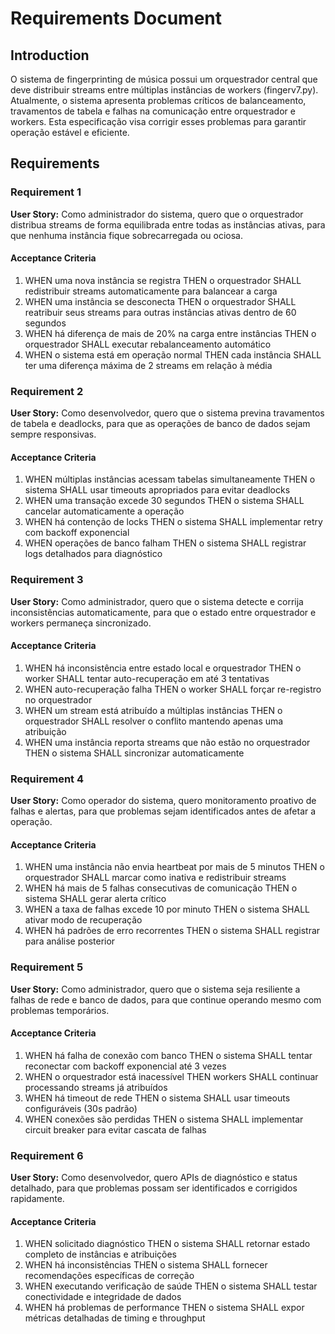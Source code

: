 # Requirements Document

## Introduction

O sistema de fingerprinting de música possui um orquestrador central que deve distribuir streams entre múltiplas instâncias de workers (fingerv7.py). Atualmente, o sistema apresenta problemas críticos de balanceamento, travamentos de tabela e falhas na comunicação entre orquestrador e workers. Esta especificação visa corrigir esses problemas para garantir operação estável e eficiente.

## Requirements

### Requirement 1

**User Story:** Como administrador do sistema, quero que o orquestrador distribua streams de forma equilibrada entre todas as instâncias ativas, para que nenhuma instância fique sobrecarregada ou ociosa.

#### Acceptance Criteria

1. WHEN uma nova instância se registra THEN o orquestrador SHALL redistribuir streams automaticamente para balancear a carga
2. WHEN uma instância se desconecta THEN o orquestrador SHALL reatribuir seus streams para outras instâncias ativas dentro de 60 segundos
3. WHEN há diferença de mais de 20% na carga entre instâncias THEN o orquestrador SHALL executar rebalanceamento automático
4. WHEN o sistema está em operação normal THEN cada instância SHALL ter uma diferença máxima de 2 streams em relação à média

### Requirement 2

**User Story:** Como desenvolvedor, quero que o sistema previna travamentos de tabela e deadlocks, para que as operações de banco de dados sejam sempre responsivas.

#### Acceptance Criteria

1. WHEN múltiplas instâncias acessam tabelas simultaneamente THEN o sistema SHALL usar timeouts apropriados para evitar deadlocks
2. WHEN uma transação excede 30 segundos THEN o sistema SHALL cancelar automaticamente a operação
3. WHEN há contenção de locks THEN o sistema SHALL implementar retry com backoff exponencial
4. WHEN operações de banco falham THEN o sistema SHALL registrar logs detalhados para diagnóstico

### Requirement 3

**User Story:** Como administrador, quero que o sistema detecte e corrija inconsistências automaticamente, para que o estado entre orquestrador e workers permaneça sincronizado.

#### Acceptance Criteria

1. WHEN há inconsistência entre estado local e orquestrador THEN o worker SHALL tentar auto-recuperação em até 3 tentativas
2. WHEN auto-recuperação falha THEN o worker SHALL forçar re-registro no orquestrador
3. WHEN um stream está atribuído a múltiplas instâncias THEN o orquestrador SHALL resolver o conflito mantendo apenas uma atribuição
4. WHEN uma instância reporta streams que não estão no orquestrador THEN o sistema SHALL sincronizar automaticamente

### Requirement 4

**User Story:** Como operador do sistema, quero monitoramento proativo de falhas e alertas, para que problemas sejam identificados antes de afetar a operação.

#### Acceptance Criteria

1. WHEN uma instância não envia heartbeat por mais de 5 minutos THEN o orquestrador SHALL marcar como inativa e redistribuir streams
2. WHEN há mais de 5 falhas consecutivas de comunicação THEN o sistema SHALL gerar alerta crítico
3. WHEN a taxa de falhas excede 10 por minuto THEN o sistema SHALL ativar modo de recuperação
4. WHEN há padrões de erro recorrentes THEN o sistema SHALL registrar para análise posterior

### Requirement 5

**User Story:** Como administrador, quero que o sistema seja resiliente a falhas de rede e banco de dados, para que continue operando mesmo com problemas temporários.

#### Acceptance Criteria

1. WHEN há falha de conexão com banco THEN o sistema SHALL tentar reconectar com backoff exponencial até 3 vezes
2. WHEN o orquestrador está inacessível THEN workers SHALL continuar processando streams já atribuídos
3. WHEN há timeout de rede THEN o sistema SHALL usar timeouts configuráveis (30s padrão)
4. WHEN conexões são perdidas THEN o sistema SHALL implementar circuit breaker para evitar cascata de falhas

### Requirement 6

**User Story:** Como desenvolvedor, quero APIs de diagnóstico e status detalhado, para que problemas possam ser identificados e corrigidos rapidamente.

#### Acceptance Criteria

1. WHEN solicitado diagnóstico THEN o sistema SHALL retornar estado completo de instâncias e atribuições
2. WHEN há inconsistências THEN o sistema SHALL fornecer recomendações específicas de correção
3. WHEN executando verificação de saúde THEN o sistema SHALL testar conectividade e integridade de dados
4. WHEN há problemas de performance THEN o sistema SHALL expor métricas detalhadas de timing e throughput